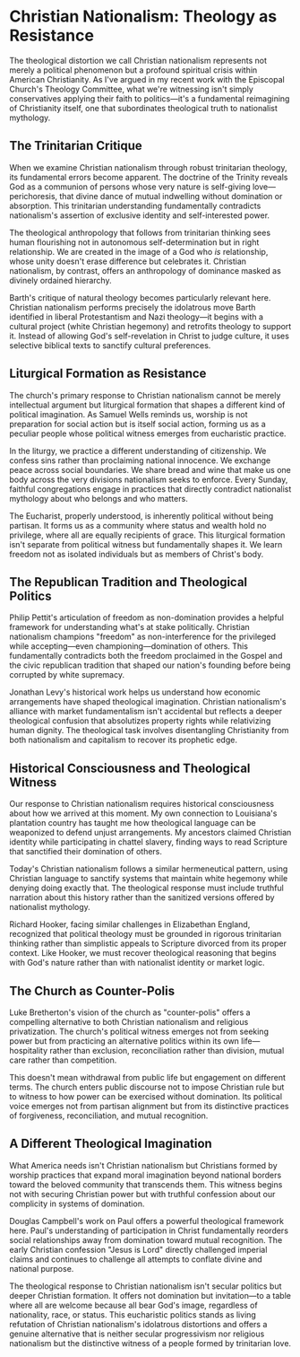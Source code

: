 # Christian Nationalism: Theology as Resistance

The theological distortion we call Christian nationalism represents not merely a political phenomenon but a profound spiritual crisis within American Christianity. As I've argued in my recent work with the Episcopal Church's Theology Committee, what we're witnessing isn't simply conservatives applying their faith to politics—it's a fundamental reimagining of Christianity itself, one that subordinates theological truth to nationalist mythology.

## The Trinitarian Critique

When we examine Christian nationalism through robust trinitarian theology, its fundamental errors become apparent. The doctrine of the Trinity reveals God as a communion of persons whose very nature is self-giving love—perichoresis, that divine dance of mutual indwelling without domination or absorption. This trinitarian understanding fundamentally contradicts nationalism's assertion of exclusive identity and self-interested power.

The theological anthropology that follows from trinitarian thinking sees human flourishing not in autonomous self-determination but in right relationship. We are created in the image of a God who *is* relationship, whose unity doesn't erase difference but celebrates it. Christian nationalism, by contrast, offers an anthropology of dominance masked as divinely ordained hierarchy.

Barth's critique of natural theology becomes particularly relevant here. Christian nationalism performs precisely the idolatrous move Barth identified in liberal Protestantism and Nazi theology—it begins with a cultural project (white Christian hegemony) and retrofits theology to support it. Instead of allowing God's self-revelation in Christ to judge culture, it uses selective biblical texts to sanctify cultural preferences.

## Liturgical Formation as Resistance

The church's primary response to Christian nationalism cannot be merely intellectual argument but liturgical formation that shapes a different kind of political imagination. As Samuel Wells reminds us, worship is not preparation for social action but is itself social action, forming us as a peculiar people whose political witness emerges from eucharistic practice.

In the liturgy, we practice a different understanding of citizenship. We confess sins rather than proclaiming national innocence. We exchange peace across social boundaries. We share bread and wine that make us one body across the very divisions nationalism seeks to enforce. Every Sunday, faithful congregations engage in practices that directly contradict nationalist mythology about who belongs and who matters.

The Eucharist, properly understood, is inherently political without being partisan. It forms us as a community where status and wealth hold no privilege, where all are equally recipients of grace. This liturgical formation isn't separate from political witness but fundamentally shapes it. We learn freedom not as isolated individuals but as members of Christ's body.

## The Republican Tradition and Theological Politics

Philip Pettit's articulation of freedom as non-domination provides a helpful framework for understanding what's at stake politically. Christian nationalism champions "freedom" as non-interference for the privileged while accepting—even championing—domination of others. This fundamentally contradicts both the freedom proclaimed in the Gospel and the civic republican tradition that shaped our nation's founding before being corrupted by white supremacy.

Jonathan Levy's historical work helps us understand how economic arrangements have shaped theological imagination. Christian nationalism's alliance with market fundamentalism isn't accidental but reflects a deeper theological confusion that absolutizes property rights while relativizing human dignity. The theological task involves disentangling Christianity from both nationalism and capitalism to recover its prophetic edge.

## Historical Consciousness and Theological Witness

Our response to Christian nationalism requires historical consciousness about how we arrived at this moment. My own connection to Louisiana's plantation country has taught me how theological language can be weaponized to defend unjust arrangements. My ancestors claimed Christian identity while participating in chattel slavery, finding ways to read Scripture that sanctified their domination of others.

Today's Christian nationalism follows a similar hermeneutical pattern, using Christian language to sanctify systems that maintain white hegemony while denying doing exactly that. The theological response must include truthful narration about this history rather than the sanitized versions offered by nationalist mythology.

Richard Hooker, facing similar challenges in Elizabethan England, recognized that political theology must be grounded in rigorous trinitarian thinking rather than simplistic appeals to Scripture divorced from its proper context. Like Hooker, we must recover theological reasoning that begins with God's nature rather than with nationalist identity or market logic.

## The Church as Counter-Polis

Luke Bretherton's vision of the church as "counter-polis" offers a compelling alternative to both Christian nationalism and religious privatization. The church's political witness emerges not from seeking power but from practicing an alternative politics within its own life—hospitality rather than exclusion, reconciliation rather than division, mutual care rather than competition.

This doesn't mean withdrawal from public life but engagement on different terms. The church enters public discourse not to impose Christian rule but to witness to how power can be exercised without domination. Its political voice emerges not from partisan alignment but from its distinctive practices of forgiveness, reconciliation, and mutual recognition.

## A Different Theological Imagination

What America needs isn't Christian nationalism but Christians formed by worship practices that expand moral imagination beyond national borders toward the beloved community that transcends them. This witness begins not with securing Christian power but with truthful confession about our complicity in systems of domination.

Douglas Campbell's work on Paul offers a powerful theological framework here. Paul's understanding of participation in Christ fundamentally reorders social relationships away from domination toward mutual recognition. The early Christian confession "Jesus is Lord" directly challenged imperial claims and continues to challenge all attempts to conflate divine and national purpose.

The theological response to Christian nationalism isn't secular politics but deeper Christian formation. It offers not domination but invitation—to a table where all are welcome because all bear God's image, regardless of nationality, race, or status. This eucharistic politics stands as living refutation of Christian nationalism's idolatrous distortions and offers a genuine alternative that is neither secular progressivism nor religious nationalism but the distinctive witness of a people formed by trinitarian love.